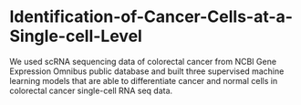 # Identification-of-Cancer-Cells-at-a-Single-cell-Level

We used scRNA sequencing data of colorectal cancer from NCBI Gene Expression Omnibus public database and built three supervised machine learning models that are able to differentiate cancer and
normal cells in colorectal cancer single-cell RNA seq data.

